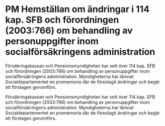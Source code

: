 # PM Hemställan om ändringar i 114 kap. SFB och förordningen (2003:766) om behandling av personuppgifter inom socialförsäkringens administration

Försäkringskassan och Pensionsmyndigheten har sett över 114 kap. SFB och förordningen (2003:766) om behandling av personuppgifter inom socialförsäkringens administration. Myndigheterna har lämnat Socialdepartementet en promemoria där de föreslagit ändringar och begär att förslagen genomförs.

Försäkringskassan och Pensionsmyndigheten har sett över 114 kap. SFB och förordningen (2003:766) om behandling av personuppgifter inom socialförsäkringens administration. Myndigheterna har lämnat Socialdepartementet en promemoria där de föreslagit ändringar och begär att förslagen genomförs.
